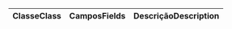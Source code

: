 | <span data-ttu-id="183a5-101">Classe</span><span class="sxs-lookup"><span data-stu-id="183a5-101">Class</span></span> | <span data-ttu-id="183a5-102">Campos</span><span class="sxs-lookup"><span data-stu-id="183a5-102">Fields</span></span> | <span data-ttu-id="183a5-103">Descrição</span><span class="sxs-lookup"><span data-stu-id="183a5-103">Description</span></span> |
|:---|:---|:---|
